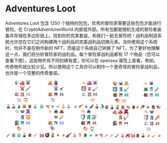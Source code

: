 # Adventures Loot

Adventures Loot 包含 1250 个独特的包包，优秀的冒险家需要这些包包才能进行冒险。在 CryptoAdventuresWorld 内部或外部。所有包都是随机生成的冒险者装备并存储在多边形链上。找到你的完美套装，和我们一起去冒险吧！战利品制造系统允许您在它们之间构建两个战利品的完美战利品切换元素。当你使用这个系统时，你并不是在制作新的 NFT，而是这个系统自己转换了 NFT。为了更好地理解这一点，我们将分析冒险家的战利品。每个冒险家战利品都有 17 个物品（您可以查看下图）。这些物件有不同的稀有度，你可以在 opensea 属性上查看，例如，传奇物件就比较少见。所以使用这个工具你可以制作一个更奇怪的冒险家战利品，也许是一个完整的传奇套装。

![unnamed](unnamed.png)
